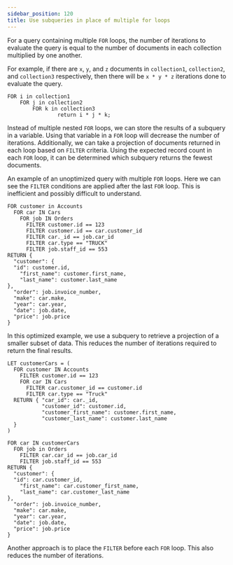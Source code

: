 ```yaml
---
sidebar_position: 120
title: Use subqueries in place of multiple for loops
---
```


For a query containing multiple `FOR` loops, the number of iterations to evaluate the query is equal to the number of documents in each collection multiplied by one another. 

For example,  if there are `x`, `y`, and `z` documents in `collection1`, `collection2`, and `collection3` respectively, then there will be `x * y * z` iterations done to evaluate the query.

```
FOR i in collection1
	FOR j in collection2
		FOR k in collection3
				return i * j * k;
```

Instead of multiple nested `FOR` loops, we can store the results of a subquery in a variable. Using that variable in a `FOR` loop will decrease the number of iterations. Additionally, we can take a projection of documents returned in each loop based on `FILTER` criteria. Using the expected record count in each `FOR` loop, it can be determined which subquery returns the fewest documents. 

An example of an unoptimized query with multiple `FOR` loops. Here we can see the `FILTER` conditions are applied after the last `FOR` loop. This is inefficient and possibly difficult to understand.

```
FOR customer in Accounts
  FOR car IN Cars
    FOR job IN Orders
      FILTER customer.id == 123
      FILTER customer.id == car.customer_id
      FILTER car._id == job.car_id
      FILTER car.type == "TRUCK"
      FILTER job.staff_id == 553
RETURN {
  "customer": {
  "id": customer.id,
	"first_name": customer.first_name,
	"last_name": customer.last_name				
},
  "order": job.invoice_number,
  "make": car.make,
  "year": car.year,
  "date": job.date,
  "price": job.price
}
```

In this optimized example, we use a subquery to retrieve a projection of a smaller subset of data. This reduces the number of iterations required to return the final results.

```
LET customerCars = (
  FOR customer IN Accounts 
    FILTER customer.id == 123
    FOR car IN Cars 
      FILTER car.customer_id == customer.id
      FILTER car.type == "Truck"
  RETURN { "car_id": car._id,
           "customer_id": customer.id,
           "customer_first_name": customer.first_name,
           "customer_last_name": customer.last_name
  }
)

FOR car IN customerCars
  FOR job in Orders
    FILTER car.car_id == job.car_id
    FILTER job.staff_id == 553
RETURN {
  "customer": {
  "id": car.customer_id,
	"first_name": car.customer_first_name,
	"last_name": car.customer_last_name				
},
  "order": job.invoice_number,
  "make": car.make,
  "year": car.year,
  "date": job.date,
  "price": job.price
}
```

Another approach is to place the `FILTER` before each `FOR` loop. This also reduces the number of iterations.
